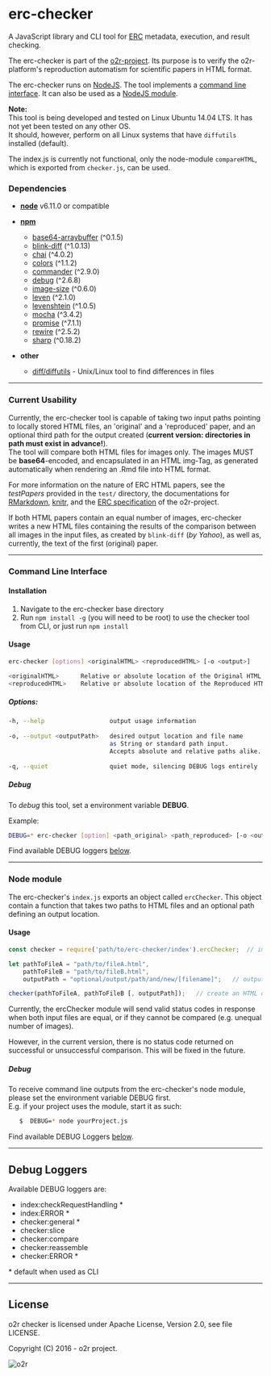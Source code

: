 # erc-checker

A JavaScript library and CLI tool for [ERC](https://github.com/o2r-project/erc-spec) metadata, execution, and result checking.  

 
The erc-checker is part of the [o2r-project](http://www.o2r.info/). Its purpose is to verify the o2r-platform's reproduction automatism for scientific papers in HTML format. 

The erc-checker runs on [NodeJS](https://nodejs.org/en/). The tool implements a [command line interface](#command-line-interface). It can also be used as a [NodeJS module](#node-module). 

**Note:**  
This tool is being developed and tested on Linux Ubuntu 14.04 LTS. It has not yet been tested on any other OS.  
It should, however, perform on all Linux systems that have `diffutils` installed (default). 

The index.js is currently not functional, only the node-module `compareHTML`, which is exported from `checker.js`, can be used.

### Dependencies 
* **[node](nodejs.org)** v6.11.0 or compatible
* **[npm](http://npmjs.com/)**
  * [base64-arraybuffer](https://www.npmjs.com/package/base64-arraybuffer) (^0.1.5)
  * [blink-diff](https://www.npmjs.com/package/blink-diff) (^1.0.13)
  * [chai](https://www.npmjs.com/package/chai) (^4.0.2)
  * [colors](https://www.npmjs.com/package/colors) (^1.1.2)
  * [commander](https://www.npmjs.com/package/commander) (^2.9.0)
  * [debug](https://www.npmjs.com/package/debug) (^2.6.8)
  * [image-size](https://www.npmjs.com/package/image-size) (^0.6.0)
  * [leven](https://www.npmjs.com/package/leven) (^2.1.0)
  * [levenshtein](https://www.npmjs.com/package/levenshtein) (^1.0.5)
  * [mocha](https://www.npmjs.com/package/mocha) (^3.4.2)
  * [promise](https://www.npmjs.com/package/promise) (^7.1.1)
  * [rewire](https://www.npmjs.com/package/rewire) (^2.5.2)
  * [sharp](https://www.npmjs.com/package/sharp) (^0.18.2)

* **other**
  * [diff/diffutils](https://wiki.ubuntuusers.de/diff/) - Unix/Linux tool to find differences in files 

-------------------------------------------------

### Current Usability

Currently, the erc-checker tool is capable of taking two input paths pointing to locally stored HTML files, an 'original' and a 'reproduced' paper, and an optional third path for the output created (**current version: directories in path must exist in advance!**).  
The tool will compare both HTML files for images only. The images MUST be __base64__-encoded, and encapsulated in an HTML img-Tag, as generated automatically when rendering an .Rmd file into HTML format. 

For more information on the nature of ERC HTML papers, see the _testPapers_ provided in the `test/` directory, the documentations for [RMarkdown](http://rmarkdown.rstudio.com/), [knitr](https://yihui.name/knitr/), and the [ERC specification](https://github.com/o2r-project/erc-spec) of the o2r-project.

If both HTML papers contain an equal number of images, erc-checker writes a new HTML files containing the results of the comparison between all images in the input files, as created by `blink-diff` (_by Yahoo_), as well as, currently, the text of the first (original) paper. 

-------------------------------------------------

### Command Line Interface

#### Installation
1. Navigate to the erc-checker base directory
2. Run `npm install -g` (you will need to be root) to use the checker tool from CLI, or just run `npm install`

#### Usage

``` bash
erc-checker [options] <originalHTML> <reproducedHTML> [-o <output>]
```

``` bash
<originalHTML>		Relative or absolute location of the Original HTML file to be compared.
<reproducedHTML>	Relative or absolute location of the Reproduced HTML file to be compared.
```

##### Options:

``` bash
-h, --help                  output usage information
                               
-o, --output <outputPath>   desired output location and file name 
    			            as String or standard path input.
    			            Accepts absolute and relative paths alike.
                               
-q, --quiet                 quiet mode, silencing DEBUG logs entirely
```

##### Debug

To _debug_ this tool, set a environment variable **DEBUG**.
   
Example:
   
``` bash
DEBUG=* erc-checker [option] <path_original> <path_reproduced> [-o <output>]
```

Find available DEBUG loggers [below](#debug-loggers).


-------------------------------------------------

### Node module

The erc-checker's `index.js` exports an object called `ercChecker`. This object contain a function that takes two paths to HTML files and an optional path defining an output location. 

#### Usage

``` javascript
const checker = require('path/to/erc-checker/index').ercChecker;  // import the ercChecker module

let pathToFileA = "path/to/fileA.html",
    pathToFileB = "path/to/fileB.html",
    outputPath = "optional/output/path/and/new/[filename]";   // output will be named [filename].html

checker(pathToFileA, pathToFileB [, outputPath]);   // create an HTML diff-file, optionally at [outputPath] 
```

Currently, the ercChecker module will send valid status codes in response 
when both input files are equal, or if they cannot be compared (e.g. unequal number of images).

However, in the current version, there is no status code returned on successful or unsuccessful comparison.
This will be fixed in the future.

##### Debug

To receive command line outputs from the erc-checker's node module, please set the environment variable DEBUG first.  
E.g. if your project uses the module, start it as such:
 ``` bash
    $  DEBUG=* node yourProject.js
 ```
 
 Find available DEBUG Loggers [below](#debug-loggers).

-------------------------------------------------

## Debug Loggers

Available DEBUG loggers are:

* index:checkRequestHandling  *
* index:ERROR  *
* checker:general *
* checker:slice
* checker:compare
* checker:reassemble
* checker:ERROR  *

\* default when used as CLI

----------------------------------------------------

## License

o2r checker is licensed under Apache License, Version 2.0, see file LICENSE.

Copyright (C) 2016 - o2r project. 

![o2r](https://avatars3.githubusercontent.com/u/16774537?v=3&s=200)
